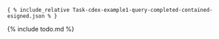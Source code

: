 

~~~
{ % include_relative Task-cdex-example1-query-completed-contained-esigned.json % }
~~~



{% include todo.md %}
